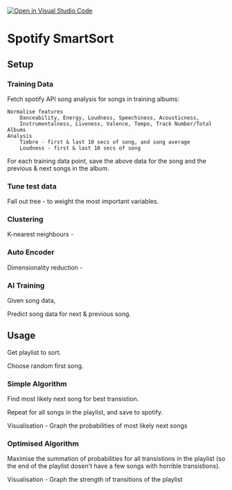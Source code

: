[![Open in Visual Studio Code](https://classroom.github.com/assets/open-in-vscode-f059dc9a6f8d3a56e377f745f24479a46679e63a5d9fe6f495e02850cd0d8118.svg)](https://classroom.github.com/online_ide?assignment_repo_id=6799724&assignment_repo_type=AssignmentRepo)
# Spotify SmartSort
## Setup
### Training Data
Fetch spotify API song analysis for songs in training albums:

    Normalise features
        Danceability, Energy, Loudness, Speechiness, Acousticness, 
        Instrumentalness, Liveness, Valence, Tempo, Track Number/Total Albums
    Analysis 
        Timbre - first & last 10 secs of song, and song average
        Loudness - first & last 10 secs of song
For each training data point, save the above data for the song and the previous & next songs in the album.
### Tune test data
Fall out tree - to weight the most important variables.
### Clustering
K-nearest neighbours - 
### Auto Encoder
Dimensionality reduction - 
### AI Training
Given song data,

Predict song data for next & previous song.
## Usage
Get playlist to sort.

Choose random first song.
### Simple Algorithm
Find most likely next song for best transistion.

Repeat for all songs in the playlist, and save to spotify.

Visualisation - Graph the probabilities of most likely next songs 
### Optimised Algorithm
Maximise the summation of probabilities for all transistions in the playlist (so the end of the playlist dosen't have a few songs with horrible transistions).

Visualisation - Graph the strength of transitions of the playlist
